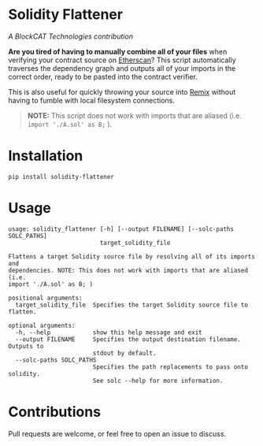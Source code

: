 # Solidity Flattener
*A BlockCAT Technologies contribution*

**Are you tired of having to manually combine all of your files** when verifying your contract source on [Etherscan](https://etherscan.io)? This script automatically traverses the dependency graph and outputs all of your imports in the correct order, ready to be pasted into the contract verifier.

This is also useful for quickly throwing your source into [Remix](https://ethereum.github.io/browser-solidity/) without having to fumble with local filesystem connections.

>**NOTE:** This script does not work with imports that are aliased (i.e. `import './A.sol' as B;` ).

# Installation

`pip install solidity-flattener`

# Usage
```
usage: solidity_flattener [-h] [--output FILENAME] [--solc-paths SOLC_PATHS]
                          target_solidity_file

Flattens a target Solidity source file by resolving all of its imports and
dependencies. NOTE: This does not work with imports that are aliased (i.e.
import './A.sol' as B; )

positional arguments:
  target_solidity_file  Specifies the target Solidity source file to flatten.

optional arguments:
  -h, --help            show this help message and exit
  --output FILENAME     Specifies the output destination filename. Outputs to
                        stdout by default.
  --solc-paths SOLC_PATHS
                        Specifies the path replacements to pass onto solidity.
                        See solc --help for more information.
```

# Contributions

Pull requests are welcome, or feel free to open an issue to discuss.